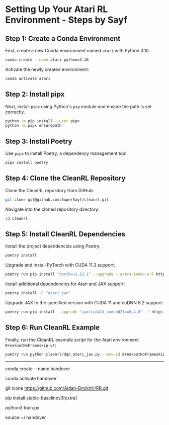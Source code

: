 # Setting Up Your Atari RL Environment - Steps by Sayf

## Step 1: Create a Conda Environment

First, create a new Conda environment named `atari` with Python 3.10.

```bash
conda create --name atari python=3.10
```

Activate the newly created environment:

```bash
conda activate atari
```

## Step 2: Install pipx

Next, install `pipx` using Python's `pip` module and ensure the path is set correctly.

```bash
python -m pip install --user pipx
python -m pipx ensurepath
```

## Step 3: Install Poetry

Use `pipx` to install Poetry, a dependency management tool.

```bash
pipx install poetry
```

## Step 4: Clone the CleanRL Repository

Clone the CleanRL repository from GitHub:

```bash
git clone git@github.com:SuperSayf/cleanrl.git
```

Navigate into the cloned repository directory:

```bash
cd cleanrl
```

## Step 5: Install CleanRL Dependencies

Install the project dependencies using Poetry:

```bash
poetry install
```

Upgrade and install PyTorch with CUDA 11.3 support:

```bash
poetry run pip install "torch==1.12.1" --upgrade --extra-index-url https://download.pytorch.org/whl/cu113
```

Install additional dependencies for Atari and JAX support:

```bash
poetry install -E "atari jax"
```

Upgrade JAX to the specified version with CUDA 11 and cuDNN 8.2 support:

```bash
poetry run pip install --upgrade "jax[cuda11_cudnn82]==0.4.8" -f https://storage.googleapis.com/jax-releases/jax_cuda_releases.html
```

## Step 6: Run CleanRL Example

Finally, run the CleanRL example script for the Atari environment `BreakoutNoFrameskip-v4`:

```bash
poetry run python cleanrl/dqn_atari_jax.py --env-id BreakoutNoFrameskip-v4
```

---

<!-- go onto a node and use as if its a computer
srun -N 1 -p stampede --pty bash -->

conda create --name handover

conda activate handover

git clone https://github.com/Aidan-Brickhill/RR.git

pip install stable-baselines3[extra]

python3 train.py

source ~/.handover
